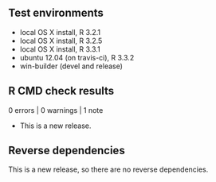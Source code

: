 ## Test environments
* local OS X install, R 3.2.1
* local OS X install, R 3.2.5
* local OS X install, R 3.3.1
* ubuntu 12.04 (on travis-ci), R 3.3.2
* win-builder (devel and release)

## R CMD check results

0 errors | 0 warnings | 1 note

* This is a new release.

## Reverse dependencies

This is a new release, so there are no reverse dependencies.

